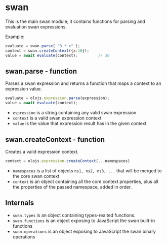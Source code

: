 swan
============================================================================
This is the main swan module; it contains functions for parsing and 
evaluation swan expressions.

Example:
```js
evaluate = swan.parse( "3 * x" );
context = swan.createContext({x:10});
value = await evaluate(context);         // 30
```
  
swan.parse - function
----------------------------------------------------------------------------
Parses a swan expression and returns a function that maps a context to an
expression value.
```js
evaluate = olojs.expression.parse(expression);
value = await evaluate(context);
```

- `espression` is a string containing any valid swan expression
- `context` is a valid swan expression context
- `value` is the value that expression result has in the given context
  
swan.createContext - function
----------------------------------------------------------------------------
Creates a valid expression context.

```js
context = olojs.expression.createContext(...namespaces)
```

- `namespaces` is a list of objects `ns1, ns2, ns3, ...` that will be merged
  to the core swan context 
- `context` is an object containing all the core context properties, plus 
  all the properties of the passed namespace, added in order.
  
Internals
----------------------------------------------------------------------------
- `swan.types` is an object containing types-realted functions.
- `swan.functions` is an object exposing to JavaScript the swan built-in functions
- `swan.operations` is an object exposing to JavaScript the swan binary operations
  

